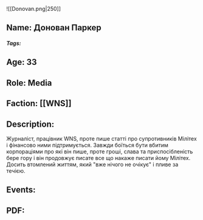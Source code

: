 ![[Donovan.png|250]]
## Name: Донован Паркер
##### Tags: 

## Age: 33
## Role: Media
## Faction: [[WNS]]
## Description: 
Журналіст, працівник WNS, проте пише статті про супротивників Мілітех і фінансово ними підтримується.
Завжди боїться бути вбитим корпораціями про які він пише, проте гроші, слава та приспосібленість бере гору і він продовжує писате все що накаже писати йому Мілітех.
Досить втомлений життям, який "вже нічого не очікує" і пливе за течією.

## Events:

## PDF:

